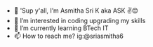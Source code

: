 - 👋 'Sup y'all, I’m Asmitha Sri K aka ASK ✌️😊
- 👀 I’m interested in coding upgrading my skills
- 🌱 I’m currently learning BTech IT
- 📫 How to reach me? ig:@sriasmitha6

<!---
ASKBang1306/ASKBang1306 is a ✨ special ✨ repository because its `README.md` (this file) appears on your GitHub profile.
You can click the Preview link to take a look at your changes.
--->
